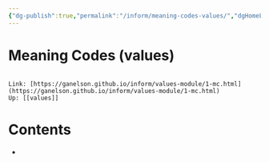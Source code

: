 ```yaml
---
{"dg-publish":true,"permalink":"/inform/meaning-codes-values/","dgHomeLink":true,"dgPassFrontmatter":false}
---
```


# Meaning Codes (values)
```ad-info

Link: [https://ganelson.github.io/inform/values-module/1-mc.html](https://ganelson.github.io/inform/values-module/1-mc.html)
Up: [[values]]
```

# Contents
- 